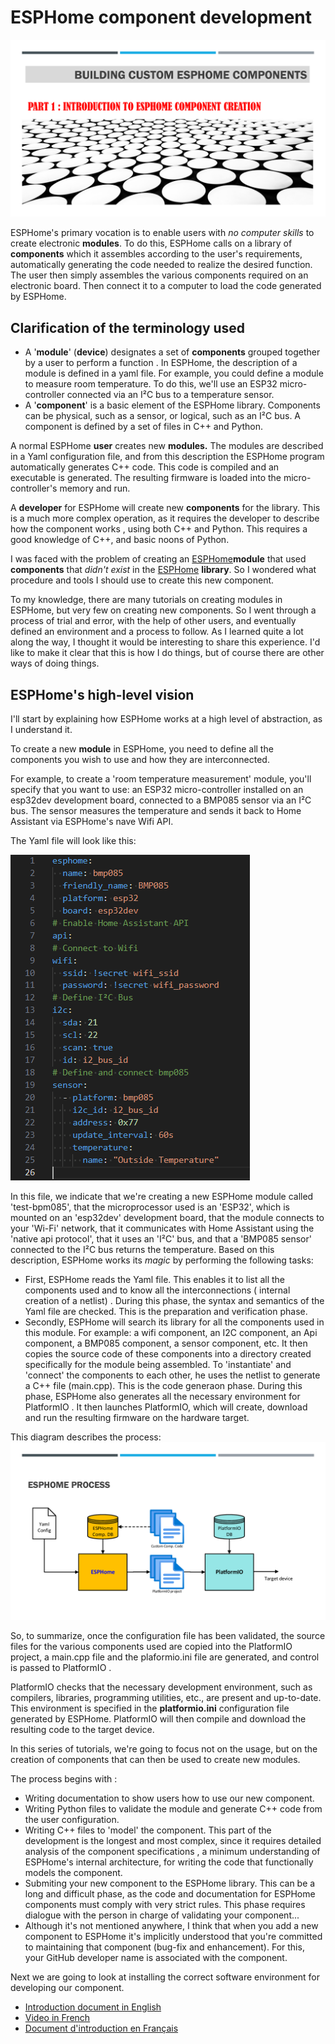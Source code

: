 # ESPHome component development

![image](images/title.png)

ESPHome's primary vocation is to enable users  with *no computer skills* to create electronic **modules**. To do this, ESPHome calls on a library of **components** which it assembles according to the user's requirements, automatically generating the code needed to realize the desired function. The user then simply assembles the various components required on an electronic board. Then connect it to a computer to load the code generated by ESPHome.

## Clarification of the terminology  used

- A '**module**' (**device**) designates a set of **components** grouped together by a user to perform a function . In ESPHome, the description of a  module is defined in a yaml file. For example, you could define a module to measure room temperature. To do this, we'll use an ESP32 micro-controller connected via an I²C bus to a temperature sensor.
- A '**component**' is a basic element of the ESPHome library. Components can be physical, such as a sensor, or logical, such as an I²C bus. A component is defined by a set of files in C++ and Python.

A normal ESPHome **user** creates new **modules.** The modules are described in a Yaml configuration file, and from this description the ESPHome program automatically generates C++ code.  This code is compiled and an executable is generated. The resulting  firmware is loaded into the micro-controller's memory and run.

A **developer** for ESPHome will create new **components** for the library. This is a much more complex operation, as it requires the developer to describe how the component works , using both C++ and Python. This requires a good knowledge of C++, and basic noons of Python.

I was faced with the problem of creating an [ESPHome](https://esphome.io/)**module** that used **components** that *didn't exist* in the [ESPHome](https://esphome.io/)  **library**. So I wondered what procedure and tools I should use to create this new component.

To my knowledge, there are many tutorials on creating  modules in ESPHome, but very few on creating  new components. So I went through a process of trial and error, with the help of other users, and eventually defined an environment and a process to follow. As I learned quite a lot along the way, I thought it would be interesting to share this experience. I'd like to make it clear  that this is how I do things, but of course there are other ways of doing things.

## **ESPHome's high-level vision**

I'll start by explaining how ESPHome works at a high level of abstraction,  as I understand it.

To create a new **module** in ESPHome, you need to define all the components you wish to use and how they are interconnected.  

For example, to create a 'room temperature measurement' module, you'll specify that you want to use: an ESP32 micro-controller installed on an esp32dev development board, connected to a BMP085 sensor via an I²C bus. The sensor measures the temperature and sends it back to Home Assistant via ESPHome's nave  Wifi API.  

The Yaml file will look like this:  

![image](images/bmp85-yaml.png)

In this file, we indicate that we're creating a new  ESPHome module called 'test-bpm085', that the microprocessor used is an 'ESP32', which is mounted on an 'esp32dev' development board, that the module connects to your 'Wi-Fi' network, that it communicates with Home Assistant using the 'native api protocol', that it uses an 'I²C' bus, and that a 'BMP085 sensor' connected to the I²C bus returns the temperature.
Based on this description, ESPHome works its *magic*  by performing the following tasks:

- First, ESPHome reads the Yaml file. This enables it to list all the components used and to know all the interconnections ( internal creation of a netlist) . During this phase, the syntax and semantics of the Yaml file are checked. This is the preparation  and verification phase.
- Secondly, ESPHome will search its library for all the components used in this module. For example: a wifi component, an I2C component, an Api component, a BMP085 component, a sensor component, etc. It then copies the source code of these components into a directory created specifically for the module being assembled. To 'instantiate' and  'connect' the components to each other, he uses the netlist to generate a C++ file (main.cpp). This is the code generaon phase. During this phase, ESPHome also  generates all the necessary environment for PlatformIO . It then launches PlatformIO, which will create, download and run the resulting firmware on the hardware target.  

This diagram describes the process:
![image](images/esphome-process.png)

So, to summarize, once the configuration file has been validated, the source files for the various components used are copied into the PlatformIO project, a main.cpp file  and the plaformio.ini file are generated, and control is passed to PlatformIO .

PlatformIO  checks that the necessary development environment, such as compilers, libraries, programming utilities, etc., are present and up-to-date. This environment is specified in the **platformio.ini** configuration file  generated by ESPHome. PlatformIO  will then compile and download the resulting code to the target device.

In this series of tutorials, we're going to focus not on the usage, but
on the creation of components that can then be used to create new modules.  

The process begins with :

- Writing documentation to show users how to  use our new component.  
- Writing Python files to validate  the module and generate C++ code from the user configuration.  
- Writing  C++ files to 'model' the component. This part of the development is the longest and most complex, since it requires detailed analysis of the component specifications , a minimum understanding of ESPHome's internal architecture, for writing the code that functionally models the component.
- Submiting your new component to the ESPHome library. This can be a  long and difficult phase, as the code and documentation for ESPHome components must comply with very strict rules. This phase requires dialogue with the person in charge of validating your component...
- Although it's not mentioned anywhere, I think that when you add  a new component to ESPHome it's implicitly understood that you're committed to maintaining that component (bug-fix and enhancement). For this, your GitHub developer name is associated with the component.

Next we are going to look at installing the correct software environment for developing our component.

- [Introduction document in English](/part1-introduction-en-US.pdf)
- [Video in French](https://youtu.be/cindv-3cWSg)
- [Document d'introduction en Français](/part1-introduction-fr-FR.pdf)
